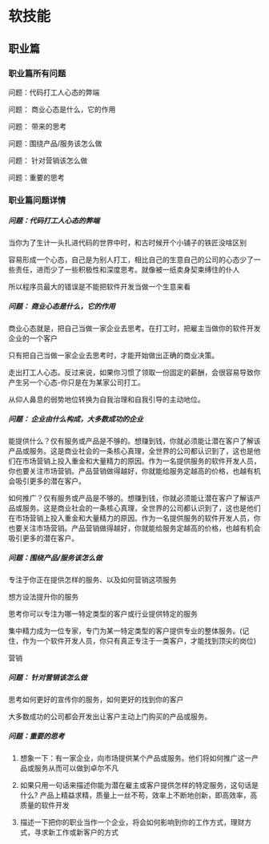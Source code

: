 # 软技能

## 职业篇

### 职业篇所有问题

问题：代码打工人心态的弊端

问题： 商业心态是什么，它的作用

问题： 带来的思考

问题：围绕产品/服务该怎么做

问题： 针对营销该怎么做

问题：重要的思考

### 职业篇问题详情

##### 问题：代码打工人心态的弊端

当你为了生计一头扎进代码的世界中时，和古时候开个小铺子的铁匠没啥区别

容易形成一个心态，自己是为别人打工，相比自己的生意自己的公司的心态少了一些责任，进而少了一些积极性和深度思考。就像被一纸卖身契束缚住的仆人

所以程序员最大的错误是不能把软件开发当做一个生意来看

##### 问题： 商业心态是什么，它的作用

商业心态就是，把自己当做一家企业去思考。在打工时，把雇主当做你的软件开发企业的一个客户

只有把自己当做一家企业去思考时，才能开始做出正确的商业决策。

走出打工人心态。反过来说，如果你习惯了领取一份固定的薪酬，会很容易导致你产生另一个心态-你只是在为某家公司打工。

从仰人鼻息的弱势地位转换为自我治理和自我引导的主动地位。

##### 问题： 企业由什么构成，大多数成功的企业

能提供什么？仅有服务或产品是不够的。想赚到钱，你就必须能让潜在客户了解该产品或服务。这是商业社会的一条核心真理，全世界的公司都认识到了，这也是他们在市场营销上投入重金和大量精力的原因。作为一名提供服务的软件开发人员，你也要关注市场营销。产品营销做得越好，你就能给服务定越高的价格，也越有机会吸引更多的潜在客户。

如何推广？仅有服务或产品是不够的。想赚到钱，你就必须能让潜在客户了解该产品或服务。这是商业社会的一条核心真理，全世界的公司都认识到了，这也是他们在市场营销上投入重金和大量精力的原因。作为一名提供服务的软件开发人员，你也要关注市场营销。产品营销做得越好，你就能给服务定越高的价格，也越有机会吸引更多的潜在客户。

##### 问题：围绕产品/服务该怎么做

专注于你正在提供怎样的服务、以及如何营销这项服务

想方设法提升你的服务

思考你可以专注为哪一特定类型的客户或行业提供特定的服务

集中精力成为一位专家，专门为某一特定类型的客户提供专业的整体服务。(记住，作为一个软件开发人员，你只有真正专注于一类客户，才能找到顶尖的岗位)

营销

##### 问题： 针对营销该怎么做

思考如何更好的宣传你的服务，如何更好的找到你的客户

大多数成功的公司都会开发出让客户主动上门购买的产品或服务。

##### 问题：重要的思考

1. 想象一下：有一家企业，向市场提供某个产品或服务。他们将如何推广这一产品或服务从而可以做到卓尔不凡

2. 如果只用一句话来描述你能为潜在雇主或客户提供怎样的特定服务，这句话是什么? 产品上精益求精，质量上一丝不苟，效率上不断地创新，即高效率，高质量的软件开发

3. 描述一下把你的职业当作一个企业，将会如何影响到你的工作方式，理财方式，寻求新工作或新客户的方式